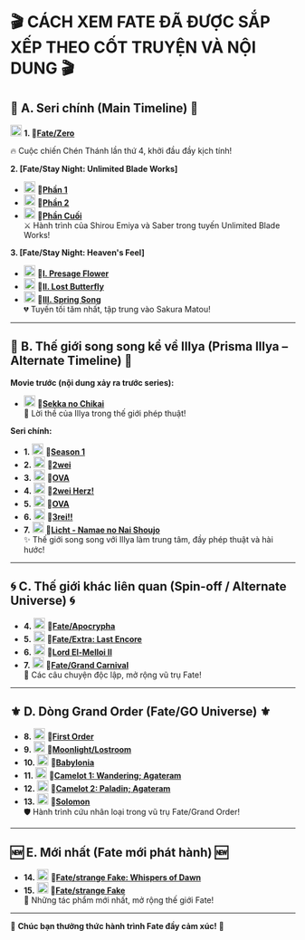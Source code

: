 # 🎬 **CÁCH XEM FATE ĐÃ ĐƯỢC SẮP XẾP THEO CỐT TRUYỆN VÀ NỘI DUNG** 🎬

## 🌟 **A. Seri chính (Main Timeline)** 🌟

<img src="https://media2.giphy.com/media/603hSzqZjQJ6kB2miz/giphy.gif?cid=6c09b952tjacgoritxq5pibkd9meyrsfomqg937kmh5spj7w&ep=v1_internal_gif_by_id&rid=giphy.gif&ct=s" width="20" />   **1. 🔗[Fate/Zero](https://animevietsub.lol/phim/fate-zero-i2-a875/)**  

🔥 Cuộc chiến Chén Thánh lần thứ 4, khởi đầu đầy kịch tính!

**2. [Fate/Stay Night: Unlimited Blade Works]**  
- <img src="https://media2.giphy.com/media/603hSzqZjQJ6kB2miz/giphy.gif?cid=6c09b952tjacgoritxq5pibkd9meyrsfomqg937kmh5spj7w&ep=v1_internal_gif_by_id&rid=giphy.gif&ct=s" width="20" /> **🔗[Phần 1](https://animevietsub.lol/phim/chen-thanh-dem-dinh-menh-nhiem-vu-cuoi-cung-a879/)**  
- <img src="https://media2.giphy.com/media/603hSzqZjQJ6kB2miz/giphy.gif?cid=6c09b952tjacgoritxq5pibkd9meyrsfomqg937kmh5spj7w&ep=v1_internal_gif_by_id&rid=giphy.gif&ct=s" width="20" /> **🔗[Phần 2](https://animevietsub.lol/phim/chen-thanh-dem-dinh-menh-nhiem-vu-cuoi-cung-ss2-a880/)**  
- <img src="https://media2.giphy.com/media/603hSzqZjQJ6kB2miz/giphy.gif?cid=6c09b952tjacgoritxq5pibkd9meyrsfomqg937kmh5spj7w&ep=v1_internal_gif_by_id&rid=giphy.gif&ct=s" width="20" /> **🔗[Phần Cuối](https://animevietsub.lol/phim/chen-thanh-dem-dinh-menh-nhiem-vu-cuoi-cung-a885/)**  
⚔️ Hành trình của Shirou Emiya và Saber trong tuyến Unlimited Blade Works!

**3. [Fate/Stay Night: Heaven's Feel]**  
- <img src="https://media2.giphy.com/media/603hSzqZjQJ6kB2miz/giphy.gif?cid=6c09b952tjacgoritxq5pibkd9meyrsfomqg937kmh5spj7w&ep=v1_internal_gif_by_id&rid=giphy.gif&ct=s" width="20" /> **🔗[I. Presage Flower](https://animevietsub.lol/phim/fatestay-night-movie-heavens-feel-i-presage-flower-a4200/)**  
- <img src="https://media2.giphy.com/media/603hSzqZjQJ6kB2miz/giphy.gif?cid=6c09b952tjacgoritxq5pibkd9meyrsfomqg937kmh5spj7w&ep=v1_internal_gif_by_id&rid=giphy.gif&ct=s" width="20" /> **🔗[II. Lost Butterfly](https://animevietsub.lol/phim/fatestay-night-movie-heavens-feel-ii-lost-butterfly-a3600/)**  
- <img src="https://media2.giphy.com/media/603hSzqZjQJ6kB2miz/giphy.gif?cid=6c09b952tjacgoritxq5pibkd9meyrsfomqg937kmh5spj7w&ep=v1_internal_gif_by_id&rid=giphy.gif&ct=s" width="20" /> **🔗[III. Spring Song](https://animevietsub.lol/phim/fatestay-night-movie-heavens-feel-iii-spring-song-a3761/xem-phim-75583.html)**  
💔 Tuyến tối tăm nhất, tập trung vào Sakura Matou!

---

## 🌌 **B. Thế giới song song kể về Illya (Prisma Illya – Alternate Timeline)** 🌌

**Movie trước (nội dung xảy ra trước series):**  
- <img src="https://media2.giphy.com/media/603hSzqZjQJ6kB2miz/giphy.gif?cid=6c09b952tjacgoritxq5pibkd9meyrsfomqg937kmh5spj7w&ep=v1_internal_gif_by_id&rid=giphy.gif&ct=s" width="20" /> **🔗[Sekka no Chikai](https://animevietsub.lol/phim/fatekaleid-liner-prismaillya-movie-sekka-no-chikai-i1-a2962/)**  
🎀 Lời thề của Illya trong thế giới phép thuật!

**Seri chính:**  
- **1.** <img src="https://media2.giphy.com/media/603hSzqZjQJ6kB2miz/giphy.gif?cid=6c09b952tjacgoritxq5pibkd9meyrsfomqg937kmh5spj7w&ep=v1_internal_gif_by_id&rid=giphy.gif&ct=s" width="20" /> **🔗[Season 1](https://animevietsub.lol/phim/fatekaleid-liner-prismaillya-i3-a894/)**  
- **2.** <img src="https://media2.giphy.com/media/603hSzqZjQJ6kB2miz/giphy.gif?cid=6c09b952tjacgoritxq5pibkd9meyrsfomqg937kmh5spj7w&ep=v1_internal_gif_by_id&rid=giphy.gif&ct=s" width="20" /> **🔗[2wei](https://animevietsub.lol/phim/fatekaleid-liner-prismaillya-2wei-r1-a895/)**  
- **3.** <img src="https://media2.giphy.com/media/603hSzqZjQJ6kB2miz/giphy.gif?cid=6c09b952tjacgoritxq5pibkd9meyrsfomqg937kmh5spj7w&ep=v1_internal_gif_by_id&rid=giphy.gif&ct=s" width="20" /> **🔗[OVA](https://animevietsub.lol/phim/fatekaleid-liner-prismaillya-undoukai-de-dance-i3-a900/)**  
- **4.** <img src="https://media2.giphy.com/media/603hSzqZjQJ6kB2miz/giphy.gif?cid=6c09b952tjacgoritxq5pibkd9meyrsfomqg937kmh5spj7w&ep=v1_internal_gif_by_id&rid=giphy.gif&ct=s" width="20" /> **🔗[2wei Herz!](https://animevietsub.lol/phim/fatekaleid-liner-prismaillya-2wei-herz-r1-a897/)**  
- **5.** <img src="https://media2.giphy.com/media/603hSzqZjQJ6kB2miz/giphy.gif?cid=6c09b952tjacgoritxq5pibkd9meyrsfomqg937kmh5spj7w&ep=v1_internal_gif_by_id&rid=giphy.gif&ct=s" width="20" /> **🔗[OVA](https://animevietsub.lol/phim/fatekaleid-liner-prismaillya-2wei-ova-i3-a901/)**  
- **6.** <img src="https://media2.giphy.com/media/603hSzqZjQJ6kB2miz/giphy.gif?cid=6c09b952tjacgoritxq5pibkd9meyrsfomqg937kmh5spj7w&ep=v1_internal_gif_by_id&rid=giphy.gif&ct=s" width="20" /> **🔗[3rei!!](https://animevietsub.lol/phim/fatekaleid-liner-prismaillya-3rei-i3-a898/)**  
- **7.** <img src="https://media2.giphy.com/media/603hSzqZjQJ6kB2miz/giphy.gif?cid=6c09b952tjacgoritxq5pibkd9meyrsfomqg937kmh5spj7w&ep=v1_internal_gif_by_id&rid=giphy.gif&ct=s" width="20" /> **🔗[Licht - Namae no Nai Shoujo](https://animevietsub.lol/phim/fate-kaleid-liner-prisma-illya-movie-licht-namae-no-nai-shoujo-a4612/)**  
✨ Thế giới song song với Illya làm trung tâm, đầy phép thuật và hài hước!

---

## 🌀 **C. Thế giới khác liên quan (Spin-off / Alternate Universe)** 🌀

- **4.** <img src="https://media2.giphy.com/media/603hSzqZjQJ6kB2miz/giphy.gif?cid=6c09b952tjacgoritxq5pibkd9meyrsfomqg937kmh5spj7w&ep=v1_internal_gif_by_id&rid=giphy.gif&ct=s" width="20" /> **🔗[Fate/Apocrypha](https://animevietsub.lol/phim/cuoc-chien-chen-thanh-a905/)**  
- **5.** <img src="https://media2.giphy.com/media/603hSzqZjQJ6kB2miz/giphy.gif?cid=6c09b952tjacgoritxq5pibkd9meyrsfomqg937kmh5spj7w&ep=v1_internal_gif_by_id&rid=giphy.gif&ct=s" width="20" /> **🔗[Fate/Extra: Last Encore](https://animevietsub.lol/phim/cham-toi-chen-thanh-a2883/)**  
- **6.** <img src="https://media2.giphy.com/media/603hSzqZjQJ6kB2miz/giphy.gif?cid=6c09b952tjacgoritxq5pibkd9meyrsfomqg937kmh5spj7w&ep=v1_internal_gif_by_id&rid=giphy.gif&ct=s" width="20" /> **🔗[Lord El-Melloi II](https://animevietsub.lol/phim/lord-el-melloi-ii-sei-no-jikenbo-rail-zeppelin-grace-note-r1-a3531/)**  
- **7.** <img src="https://media2.giphy.com/media/603hSzqZjQJ6kB2miz/giphy.gif?cid=6c09b952tjacgoritxq5pibkd9meyrsfomqg937kmh5spj7w&ep=v1_internal_gif_by_id&rid=giphy.gif&ct=s" width="20" /> **🔗[Fate/Grand Carnival](https://animevietsub.lol/phim/fategrand-carnival-a3982/)**  
🌈 Các câu chuyện độc lập, mở rộng vũ trụ Fate!

---

## ⚜️ **D. Dòng Grand Order (Fate/GO Universe)** ⚜️

- **8.** <img src="https://media2.giphy.com/media/603hSzqZjQJ6kB2miz/giphy.gif?cid=6c09b952tjacgoritxq5pibkd9meyrsfomqg937kmh5spj7w&ep=v1_internal_gif_by_id&rid=giphy.gif&ct=s" width="20" /> **🔗[First Order](https://animevietsub.lol/phim/fategrand-order-first-order-i1-a893/)**  
- **9.** <img src="https://media2.giphy.com/media/603hSzqZjQJ6kB2miz/giphy.gif?cid=6c09b952tjacgoritxq5pibkd9meyrsfomqg937kmh5spj7w&ep=v1_internal_gif_by_id&rid=giphy.gif&ct=s" width="20" /> **🔗[Moonlight/Lostroom](https://animevietsub.lol/phim/fategrand-order-moonlightlostroom-r1-a2891/)**  
- **10.** <img src="https://media2.giphy.com/media/603hSzqZjQJ6kB2miz/giphy.gif?cid=6c09b952tjacgoritxq5pibkd9meyrsfomqg937kmh5spj7w&ep=v1_internal_gif_by_id&rid=giphy.gif&ct=s" width="20" /> **🔗[Babylonia](https://animevietsub.lol/phim/fategrand-order-zettai-majuu-sensen-babylonia-r4-a3587/)**  
- **11.** <img src="https://media2.giphy.com/media/603hSzqZjQJ6kB2miz/giphy.gif?cid=6c09b952tjacgoritxq5pibkd9meyrsfomqg937kmh5spj7w&ep=v1_internal_gif_by_id&rid=giphy.gif&ct=s" width="20" /> **🔗[Camelot 1: Wandering; Agateram](https://animevietsub.lol/phim/fategrand-order-shinsei-entaku-ryouiki-camelot-1-wandering-agateram-a4359/)**  
- **12.** <img src="https://media2.giphy.com/media/603hSzqZjQJ6kB2miz/giphy.gif?cid=6c09b952tjacgoritxq5pibkd9meyrsfomqg937kmh5spj7w&ep=v1_internal_gif_by_id&rid=giphy.gif&ct=s" width="20" /> **🔗[Camelot 2: Paladin; Agateram](https://animevietsub.lol/phim/fategrand-order-shinsei-entaku-ryouiki-camelot-2-paladin-agateram-a4447/)**  
- **13.** <img src="https://media2.giphy.com/media/603hSzqZjQJ6kB2miz/giphy.gif?cid=6c09b952tjacgoritxq5pibkd9meyrsfomqg937kmh5spj7w&ep=v1_internal_gif_by_id&rid=giphy.gif&ct=s" width="20" /> **🔗[Solomon](https://animevietsub.lol/phim/fategrand-order-shuukyoku-tokuiten-kani-jikan-shinden-solomon-a4448/)**  
🛡️ Hành trình cứu nhân loại trong vũ trụ Fate/Grand Order!

---

## 🆕 **E. Mới nhất (Fate mới phát hành)** 🆕

- **14.** <img src="https://media2.giphy.com/media/603hSzqZjQJ6kB2miz/giphy.gif?cid=6c09b952tjacgoritxq5pibkd9meyrsfomqg937kmh5spj7w&ep=v1_internal_gif_by_id&rid=giphy.gif&ct=s" width="20" /> **🔗[Fate/strange Fake: Whispers of Dawn](https://animevietsub.lol/phim/fatestrange-fake-whispers-of-dawn-a5018/)**  
- **15.** <img src="https://media2.giphy.com/media/603hSzqZjQJ6kB2miz/giphy.gif?cid=6c09b952tjacgoritxq5pibkd9meyrsfomqg937kmh5spj7w&ep=v1_internal_gif_by_id&rid=giphy.gif&ct=s" width="20" /> **🔗[Fate/strange Fake](https://animevietsub.lol/phim/fatestrange-fake-a5544/)**  
🌟 Những tác phẩm mới nhất, mở rộng thế giới Fate!

---

🎉 **Chúc bạn thưởng thức hành trình Fate đầy cảm xúc!** 🎉
